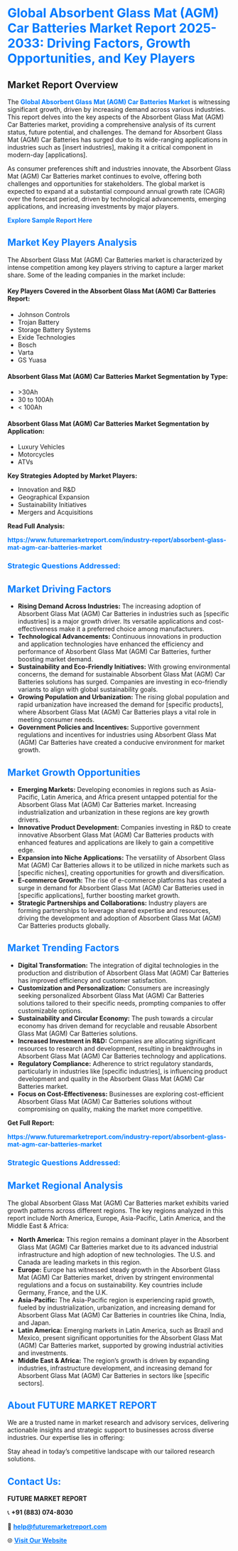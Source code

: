 <h1 style="color: #007BFF;">Global Absorbent Glass Mat (AGM) Car Batteries Market Report 2025-2033: Driving Factors, Growth Opportunities, and Key Players</h1>

<section id="overview">
<h2>Market Report Overview</h2>
<p>The <a href="https://www.futuremarketreport.com/industry-report/absorbent-glass-mat-agm-car-batteries-market" style="color: #007BFF; text-decoration: none;"><strong>Global Absorbent Glass Mat (AGM) Car Batteries Market</strong></a> is witnessing significant growth, driven by increasing demand across various industries. This report delves into the key aspects of the Absorbent Glass Mat (AGM) Car Batteries market, providing a comprehensive analysis of its current status, future potential, and challenges. The demand for Absorbent Glass Mat (AGM) Car Batteries has surged due to its wide-ranging applications in industries such as [insert industries], making it a critical component in modern-day [applications].</p>
<p>As consumer preferences shift and industries innovate, the Absorbent Glass Mat (AGM) Car Batteries market continues to evolve, offering both challenges and opportunities for stakeholders. The global market is expected to expand at a substantial compound annual growth rate (CAGR) over the forecast period, driven by technological advancements, emerging applications, and increasing investments by major players.</p>
</section>

<section id="overview">
<p><a href="https://www.futuremarketreport.com/request-sample/reportId=92481" style="color: #007BFF; text-decoration: none;"><strong>Explore Sample Report Here</strong></a></p>
</section>

<section id="key-players">
<h2 style="color: #007BFF;">Market Key Players Analysis</h2>
<p>The Absorbent Glass Mat (AGM) Car Batteries market is characterized by intense competition among key players striving to capture a larger market share. Some of the leading companies in the market include:</p>
<h4>Key Players Covered in the Absorbent Glass Mat (AGM) Car Batteries Report:</h4>
<ul><li>Johnson Controls</li><li>Trojan Battery</li><li>Storage Battery Systems</li><li>Exide Technologies</li><li>Bosch</li><li>Varta</li><li>GS Yuasa</li></ul>
<h4>Absorbent Glass Mat (AGM) Car Batteries Market Segmentation by Type:</h4>
<ul><li>&gt;30Ah</li><li>30 to 100Ah</li><li>&lt; 100Ah</li></ul>

<h4>Absorbent Glass Mat (AGM) Car Batteries Market Segmentation by Application:</h4>
<ul><li>Luxury Vehicles</li><li>Motorcycles</li><li>ATVs</li></ul>
<p><strong>Key Strategies Adopted by Market Players:</strong></p>
<ul>
<li>Innovation and R&D</li>
<li>Geographical Expansion</li>
<li>Sustainability Initiatives</li>
<li>Mergers and Acquisitions</li>
</ul>
</section>

<section>
<p><strong>Read Full Analysis: </strong></p><a href="https://www.futuremarketreport.com/industry-report/absorbent-glass-mat-agm-car-batteries-market" style="color: #007BFF; text-decoration: none;"><strong>https://www.futuremarketreport.com/industry-report/absorbent-glass-mat-agm-car-batteries-market</strong></a>
<h3 style="color: #007BFF;">Strategic Questions Addressed:</h3>
</section>

<section id="driving-factors">
<h2 style="color: #007BFF;">Market Driving Factors</h2>
<ul>
<li><strong>Rising Demand Across Industries:</strong> The increasing adoption of Absorbent Glass Mat (AGM) Car Batteries in industries such as [specific industries] is a major growth driver. Its versatile applications and cost-effectiveness make it a preferred choice among manufacturers.</li>
<li><strong>Technological Advancements:</strong> Continuous innovations in production and application technologies have enhanced the efficiency and performance of Absorbent Glass Mat (AGM) Car Batteries, further boosting market demand.</li>
<li><strong>Sustainability and Eco-Friendly Initiatives:</strong> With growing environmental concerns, the demand for sustainable Absorbent Glass Mat (AGM) Car Batteries solutions has surged. Companies are investing in eco-friendly variants to align with global sustainability goals.</li>
<li><strong>Growing Population and Urbanization:</strong> The rising global population and rapid urbanization have increased the demand for [specific products], where Absorbent Glass Mat (AGM) Car Batteries plays a vital role in meeting consumer needs.</li>
<li><strong>Government Policies and Incentives:</strong> Supportive government regulations and incentives for industries using Absorbent Glass Mat (AGM) Car Batteries have created a conducive environment for market growth.</li>
</ul>
</section>

<section id="growth-opportunities">
<h2 style="color: #007BFF;">Market Growth Opportunities</h2>
<ul>
<li><strong>Emerging Markets:</strong> Developing economies in regions such as Asia-Pacific, Latin America, and Africa present untapped potential for the Absorbent Glass Mat (AGM) Car Batteries market. Increasing industrialization and urbanization in these regions are key growth drivers.</li>
<li><strong>Innovative Product Development:</strong> Companies investing in R&D to create innovative Absorbent Glass Mat (AGM) Car Batteries products with enhanced features and applications are likely to gain a competitive edge.</li>
<li><strong>Expansion into Niche Applications:</strong> The versatility of Absorbent Glass Mat (AGM) Car Batteries allows it to be utilized in niche markets such as [specific niches], creating opportunities for growth and diversification.</li>
<li><strong>E-commerce Growth:</strong> The rise of e-commerce platforms has created a surge in demand for Absorbent Glass Mat (AGM) Car Batteries used in [specific applications], further boosting market growth.</li>
<li><strong>Strategic Partnerships and Collaborations:</strong> Industry players are forming partnerships to leverage shared expertise and resources, driving the development and adoption of Absorbent Glass Mat (AGM) Car Batteries products globally.</li>
</ul>
</section>

<section id="trending-factors">
<h2 style="color: #007BFF;">Market Trending Factors</h2>
<ul>
<li><strong>Digital Transformation:</strong> The integration of digital technologies in the production and distribution of Absorbent Glass Mat (AGM) Car Batteries has improved efficiency and customer satisfaction.</li>
<li><strong>Customization and Personalization:</strong> Consumers are increasingly seeking personalized Absorbent Glass Mat (AGM) Car Batteries solutions tailored to their specific needs, prompting companies to offer customizable options.</li>
<li><strong>Sustainability and Circular Economy:</strong> The push towards a circular economy has driven demand for recyclable and reusable Absorbent Glass Mat (AGM) Car Batteries solutions.</li>
<li><strong>Increased Investment in R&D:</strong> Companies are allocating significant resources to research and development, resulting in breakthroughs in Absorbent Glass Mat (AGM) Car Batteries technology and applications.</li>
<li><strong>Regulatory Compliance:</strong> Adherence to strict regulatory standards, particularly in industries like [specific industries], is influencing product development and quality in the Absorbent Glass Mat (AGM) Car Batteries market.</li>
<li><strong>Focus on Cost-Effectiveness:</strong> Businesses are exploring cost-efficient Absorbent Glass Mat (AGM) Car Batteries solutions without compromising on quality, making the market more competitive.</li>
</ul>
</section>

<section>
<p><strong>Get Full Report: </strong></p><a href="https://www.futuremarketreport.com/industry-report/absorbent-glass-mat-agm-car-batteries-market" style="color: #007BFF; text-decoration: none;"><strong>https://www.futuremarketreport.com/industry-report/absorbent-glass-mat-agm-car-batteries-market</strong></a>
<h3 style="color: #007BFF;">Strategic Questions Addressed:</h3>
</section>


<section id="regional-analysis">
<h2 style="color: #007BFF;">Market Regional Analysis</h2>
<p>The global Absorbent Glass Mat (AGM) Car Batteries market exhibits varied growth patterns across different regions. The key regions analyzed in this report include North America, Europe, Asia-Pacific, Latin America, and the Middle East & Africa:</p>
<ul>
<li><strong>North America:</strong> This region remains a dominant player in the Absorbent Glass Mat (AGM) Car Batteries market due to its advanced industrial infrastructure and high adoption of new technologies. The U.S. and Canada are leading markets in this region.</li>
<li><strong>Europe:</strong> Europe has witnessed steady growth in the Absorbent Glass Mat (AGM) Car Batteries market, driven by stringent environmental regulations and a focus on sustainability. Key countries include Germany, France, and the U.K.</li>
<li><strong>Asia-Pacific:</strong> The Asia-Pacific region is experiencing rapid growth, fueled by industrialization, urbanization, and increasing demand for Absorbent Glass Mat (AGM) Car Batteries in countries like China, India, and Japan.</li>
<li><strong>Latin America:</strong> Emerging markets in Latin America, such as Brazil and Mexico, present significant opportunities for the Absorbent Glass Mat (AGM) Car Batteries market, supported by growing industrial activities and investments.</li>
<li><strong>Middle East & Africa:</strong> The region’s growth is driven by expanding industries, infrastructure development, and increasing demand for Absorbent Glass Mat (AGM) Car Batteries in sectors like [specific sectors].</li>
</ul>
</section>

<footer>
<h2 style="color: #007BFF;">About FUTURE MARKET REPORT</h2>
<p>We are a trusted name in market research and advisory services, delivering actionable insights and strategic support to businesses across diverse industries. Our expertise lies in offering:</p>

<p>Stay ahead in today’s competitive landscape with our tailored research solutions.</p>

<h2 style="color: #007BFF;">Contact Us:</h2>
<p><strong>FUTURE MARKET REPORT</strong></p>
<p>📞 <strong>+91 (883) 074-8030</strong></p>
<p>📧 <strong><a href="mailto:help@futuremarketreport.com" style="color: #007BFF;">help@futuremarketreport.com</a></strong></p>
<p>🌐 <strong><a href="https://www.futuremarketreport.com/" style="color: #007BFF;">Visit Our Website</a></strong></p>
</footer>
